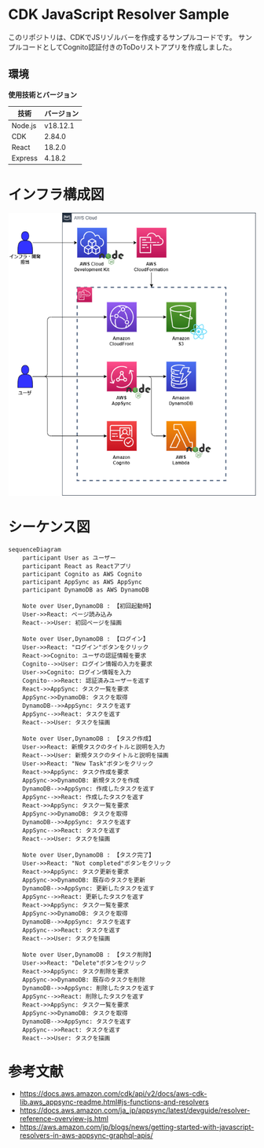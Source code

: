 # CDK JavaScript Resolver Sample
このリポジトリは、CDKでJSリゾルバーを作成するサンプルコードです。
サンプルコードとしてCognito認証付きのToDoリストアプリを作成しました。

## 環境

**使用技術とバージョン**

| 技術 | バージョン |
| --- | --- |
| Node.js | v18.12.1 |
| CDK | 2.84.0 |
| React | 18.2.0 |
| Express | 4.18.2 |

# インフラ構成図

![](./img/infrastructure.drawio.png)

# シーケンス図

```mermaid
sequenceDiagram
    participant User as ユーザー
    participant React as Reactアプリ
    participant Cognito as AWS Cognito
    participant AppSync as AWS AppSync
    participant DynamoDB as AWS DynamoDB

    Note over User,DynamoDB : 【初回起動時】
    User->>React: ページ読み込み
    React-->>User: 初回ページを描画
    
    Note over User,DynamoDB : 【ログイン】
    User->>React: "ログイン"ボタンをクリック
    React->>Cognito: ユーザの認証情報を要求
    Cognito-->>User: ログイン情報の入力を要求
    User->>Cognito: ログイン情報を入力
    Cognito-->>React: 認証済みユーザーを返す
    React->>AppSync: タスク一覧を要求
    AppSync->>DynamoDB: タスクを取得
    DynamoDB-->>AppSync: タスクを返す
    AppSync-->>React: タスクを返す
    React-->>User: タスクを描画

    Note over User,DynamoDB : 【タスク作成】
    User->>React: 新規タスクのタイトルと説明を入力
    React-->>User: 新規タスクのタイトルと説明を描画
    User->>React: "New Task"ボタンをクリック
    React->>AppSync: タスク作成を要求
    AppSync->>DynamoDB: 新規タスクを作成
    DynamoDB-->>AppSync: 作成したタスクを返す
    AppSync-->>React: 作成したタスクを返す
    React->>AppSync: タスク一覧を要求
    AppSync->>DynamoDB: タスクを取得
    DynamoDB-->>AppSync: タスクを返す
    AppSync-->>React: タスクを返す
    React-->>User: タスクを描画

    Note over User,DynamoDB : 【タスク完了】
    User->>React: "Not completed"ボタンをクリック
    React->>AppSync: タスク更新を要求
    AppSync->>DynamoDB: 既存のタスクを更新
    DynamoDB-->>AppSync: 更新したタスクを返す
    AppSync-->>React: 更新したタスクを返す
    React->>AppSync: タスク一覧を要求
    AppSync->>DynamoDB: タスクを取得
    DynamoDB-->>AppSync: タスクを返す
    AppSync-->>React: タスクを返す
    React-->>User: タスクを描画

    Note over User,DynamoDB : 【タスク削除】
    User->>React: "Delete"ボタンをクリック
    React->>AppSync: タスク削除を要求
    AppSync->>DynamoDB: 既存のタスクを削除
    DynamoDB-->>AppSync: 削除したタスクを返す
    AppSync-->>React: 削除したタスクを返す
    React->>AppSync: タスク一覧を要求
    AppSync->>DynamoDB: タスクを取得
    DynamoDB-->>AppSync: タスクを返す
    AppSync-->>React: タスクを返す
    React-->>User: タスクを描画
```

# 参考文献
- https://docs.aws.amazon.com/cdk/api/v2/docs/aws-cdk-lib.aws_appsync-readme.html#js-functions-and-resolvers
- https://docs.aws.amazon.com/ja_jp/appsync/latest/devguide/resolver-reference-overview-js.html
- https://aws.amazon.com/jp/blogs/news/getting-started-with-javascript-resolvers-in-aws-appsync-graphql-apis/


